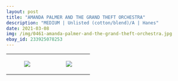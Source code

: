 ```yaml
---
layout: post
title: "AMANDA PALMER AND THE GRAND THEFT ORCHESTRA"
description: "MEDIUM | Unlisted (cotton/blend)/A | Hanes"
date: 2021-03-08
img: /img/0461-amanda-palmer-and-the-grand-theft-orchestra.jpg
ebay_id: 233925078253
---
```




<table style="width:100%;"><tr><td style="vertical-align:top;">
      <figure class="tmblr-full" data-orig-height="2048" data-orig-width="1365" data-orig-src="https://concertshirts.netlify.app/shirts/0461/0461-01.jpg"><img src="https://64.media.tumblr.com/a0172fc9cb071d8d8f6e06451ad8df17/7614f0919f338bf4-a5/s540x810/53f94b58d2ad5d5a7d6971a97dedfba0bf4b1d35.jpg" data-orig-height="2048" data-orig-width="1365" data-orig-src="https://concertshirts.netlify.app/shirts/0461/0461-01.jpg"/></figure></td>
    <td style="vertical-align:top;">
      <figure class="tmblr-full" data-orig-height="2048" data-orig-width="1365" data-orig-src="https://concertshirts.netlify.app/shirts/0461/0461-02.jpg"><img src="https://64.media.tumblr.com/2e1cd6823e8797765e3ea44865cf9a50/7614f0919f338bf4-39/s540x810/3e19b09979b452864d97a284d4e329ca25540508.jpg" data-orig-height="2048" data-orig-width="1365" data-orig-src="https://concertshirts.netlify.app/shirts/0461/0461-02.jpg"/></figure></td>
  </tr></table>
